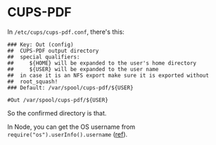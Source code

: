 # CUPS-PDF

In `/etc/cups/cups-pdf.conf`, there's this:

```
### Key: Out (config)
##  CUPS-PDF output directory
##  special qualifiers:
##     ${HOME} will be expanded to the user's home directory
##     ${USER} will be expanded to the user name
##  in case it is an NFS export make sure it is exported without
##  root_squash!
### Default: /var/spool/cups-pdf/${USER}

#Out /var/spool/cups-pdf/${USER}
```

So the confirmed directory is that.

In Node, you can get the OS username from `require("os").userInfo().username`
([ref](https://stackoverflow.com/questions/40424298/how-to-get-os-username-in-nodejs)).
